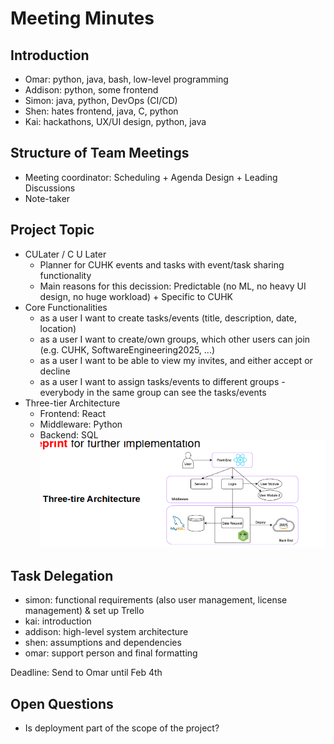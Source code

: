 # Meeting Minutes

## Introduction

- Omar: python, java, bash, low-level programming
- Addison: python, some frontend
- Simon: java, python, DevOps (CI/CD)
- Shen: hates frontend, java, C, python
- Kai: hackathons, UX/UI design, python, java

## Structure of Team Meetings

- Meeting coordinator: Scheduling + Agenda Design + Leading Discussions
- Note-taker

## Project Topic

- CULater / C U Later
    - Planner for CUHK events and tasks with event/task sharing functionality
    - Main reasons for this decission: Predictable (no ML, no heavy UI design, no huge workload) + Specific to CUHK
- Core Functionalities
    - as a user I want to create tasks/events (title, description, date, location)
    - as a user I want to create/own groups, which other users can join (e.g. CUHK, SoftwareEngineering2025, ...)
    - as a user I want to be able to view my invites, and either accept or decline
    - as a user I want to assign tasks/events to different groups - everybody in the same group can see the tasks/events 
- Three-tier Architecture
    - Frontend: React
    - Middleware: Python
    - Backend: SQL
![High-level Architecture](./high-level-arch.png)

## Task Delegation

- simon: functional requirements (also user management, license management) & set up Trello
- kai: introduction
- addison: high-level system architecture 
- shen: assumptions and dependencies
- omar: support person and final formatting

Deadline: Send to Omar until Feb 4th

## Open Questions

- Is deployment part of the scope of the project?